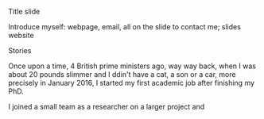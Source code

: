 Title slide

Introduce myself: webpage, email, all on the slide to contact me; slides website

Stories

Once upon a time, 4 British prime ministers ago, way way back, when I was about 20 pounds slimmer and I ddin't have a cat, a son or a car,
more precisely in January 2016, I started my first academic job after finishing my PhD.


I joined a small team as a researcher on a larger project and

